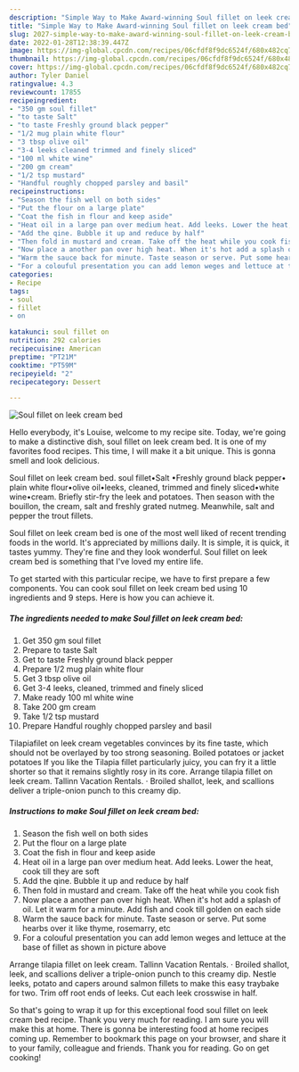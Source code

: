 ```yaml
---
description: "Simple Way to Make Award-winning Soul fillet on leek cream bed"
title: "Simple Way to Make Award-winning Soul fillet on leek cream bed"
slug: 2027-simple-way-to-make-award-winning-soul-fillet-on-leek-cream-bed
date: 2022-01-28T12:38:39.447Z
image: https://img-global.cpcdn.com/recipes/06cfdf8f9dc6524f/680x482cq70/soul-fillet-on-leek-cream-bed-recipe-main-photo.jpg
thumbnail: https://img-global.cpcdn.com/recipes/06cfdf8f9dc6524f/680x482cq70/soul-fillet-on-leek-cream-bed-recipe-main-photo.jpg
cover: https://img-global.cpcdn.com/recipes/06cfdf8f9dc6524f/680x482cq70/soul-fillet-on-leek-cream-bed-recipe-main-photo.jpg
author: Tyler Daniel
ratingvalue: 4.3
reviewcount: 17855
recipeingredient:
- "350 gm soul fillet"
- "to taste Salt"
- "to taste Freshly ground black pepper"
- "1/2 mug plain white flour"
- "3 tbsp olive oil"
- "3-4 leeks cleaned trimmed and finely sliced"
- "100 ml white wine"
- "200 gm cream"
- "1/2 tsp mustard"
- "Handful roughly chopped parsley and basil"
recipeinstructions:
- "Season the fish well on both sides"
- "Put the flour on a large plate"
- "Coat the fish in flour and keep aside"
- "Heat oil in a large pan over medium heat. Add leeks. Lower the heat, cook till they are soft"
- "Add the qine. Bubble it up and reduce by half"
- "Then fold in mustard and cream. Take off the heat while you cook fish"
- "Now place a another pan over high heat. When it's hot add a splash of oil. Let it warm for a minute. Add fish and cook till golden on each side"
- "Warm the sauce back for minute. Taste season or serve. Put some hearbs over it like thyme, rosemarry, etc"
- "For a colouful presentation you can add lemon weges and lettuce at the base of fillet as shown in picture above"
categories:
- Recipe
tags:
- soul
- fillet
- on

katakunci: soul fillet on 
nutrition: 292 calories
recipecuisine: American
preptime: "PT21M"
cooktime: "PT59M"
recipeyield: "2"
recipecategory: Dessert

---
```



![Soul fillet on leek cream bed](https://img-global.cpcdn.com/recipes/06cfdf8f9dc6524f/680x482cq70/soul-fillet-on-leek-cream-bed-recipe-main-photo.jpg)

Hello everybody, it's Louise, welcome to my recipe site. Today, we're going to make a distinctive dish, soul fillet on leek cream bed. It is one of my favorites food recipes. This time, I will make it a bit unique. This is gonna smell and look delicious.

Soul fillet on leek cream bed. soul fillet•Salt •Freshly ground black pepper• plain white flour•olive oil•leeks, cleaned, trimmed and finely sliced•white wine•cream. Briefly stir-fry the leek and potatoes. Then season with the bouillon, the cream, salt and freshly grated nutmeg. Meanwhile, salt and pepper the trout fillets.

Soul fillet on leek cream bed is one of the most well liked of recent trending foods in the world. It's appreciated by millions daily. It is simple, it is quick, it tastes yummy. They're fine and they look wonderful. Soul fillet on leek cream bed is something that I've loved my entire life.


To get started with this particular recipe, we have to first prepare a few components. You can cook soul fillet on leek cream bed using 10 ingredients and 9 steps. Here is how you can achieve it.

<!--inarticleads1-->

##### The ingredients needed to make Soul fillet on leek cream bed:

1. Get 350 gm soul fillet
1. Prepare to taste Salt
1. Get to taste Freshly ground black pepper
1. Prepare 1/2 mug plain white flour
1. Get 3 tbsp olive oil
1. Get 3-4 leeks, cleaned, trimmed and finely sliced
1. Make ready 100 ml white wine
1. Take 200 gm cream
1. Take 1/2 tsp mustard
1. Prepare Handful roughly chopped parsley and basil


Tilapiafilet on leek cream vegetables convinces by its fine taste, which should not be overlayed by too strong seasoning. Boiled potatoes or jacket potatoes If you like the Tilapia fillet particularly juicy, you can fry it a little shorter so that it remains slightly rosy in its core. Arrange tilapia fillet on leek cream. Tallinn Vacation Rentals. · Broiled shallot, leek, and scallions deliver a triple-onion punch to this creamy dip. 

<!--inarticleads2-->

##### Instructions to make Soul fillet on leek cream bed:

1. Season the fish well on both sides
1. Put the flour on a large plate
1. Coat the fish in flour and keep aside
1. Heat oil in a large pan over medium heat. Add leeks. Lower the heat, cook till they are soft
1. Add the qine. Bubble it up and reduce by half
1. Then fold in mustard and cream. Take off the heat while you cook fish
1. Now place a another pan over high heat. When it's hot add a splash of oil. Let it warm for a minute. Add fish and cook till golden on each side
1. Warm the sauce back for minute. Taste season or serve. Put some hearbs over it like thyme, rosemarry, etc
1. For a colouful presentation you can add lemon weges and lettuce at the base of fillet as shown in picture above


Arrange tilapia fillet on leek cream. Tallinn Vacation Rentals. · Broiled shallot, leek, and scallions deliver a triple-onion punch to this creamy dip. Nestle leeks, potato and capers around salmon fillets to make this easy traybake for two. Trim off root ends of leeks. Cut each leek crosswise in half. 

So that's going to wrap it up for this exceptional food soul fillet on leek cream bed recipe. Thank you very much for reading. I am sure you will make this at home. There is gonna be interesting food at home recipes coming up. Remember to bookmark this page on your browser, and share it to your family, colleague and friends. Thank you for reading. Go on get cooking!

